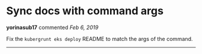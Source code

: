 # Sync docs with command args

**yorinasub17** commented *Feb 6, 2019*

Fix the `kubergrunt eks deploy` README to match the args of the command.
<br />
***


